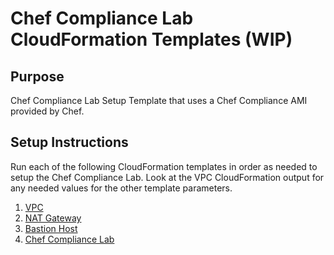 # Chef Compliance Lab CloudFormation Templates (WIP)

## Purpose
Chef Compliance Lab Setup Template that uses a Chef Compliance AMI provided by Chef.

## Setup Instructions
Run each of the following CloudFormation templates in order as needed to setup the Chef Compliance Lab.
Look at the VPC CloudFormation output for any needed values for the other template parameters.

1. [VPC](https://github.com/stelligent/cloudformation_templates/blob/master/infrastructure/vpc/vpc.template)
2. [NAT Gateway](https://github.com/stelligent/cloudformation_templates/blob/master/infrastructure/nat/natgateway.template)
3. [Bastion Host](https://github.com/stelligent/cloudformation_templates/blob/master/infrastructure/bastion/bastion.template)
4. [Chef Compliance Lab](https://github.com/stelligent/cloudformation_templates/blob/master/labs/chef_compliance/chef-compliance-lab.template)
